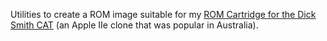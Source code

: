 
Utilities to create a ROM image suitable for my
[ROM Cartridge for the Dick Smith CAT](https://github.com/rweather/cat-technical-information/blob/main/ROMCart.md)
(an Apple IIe clone that was popular in Australia).
